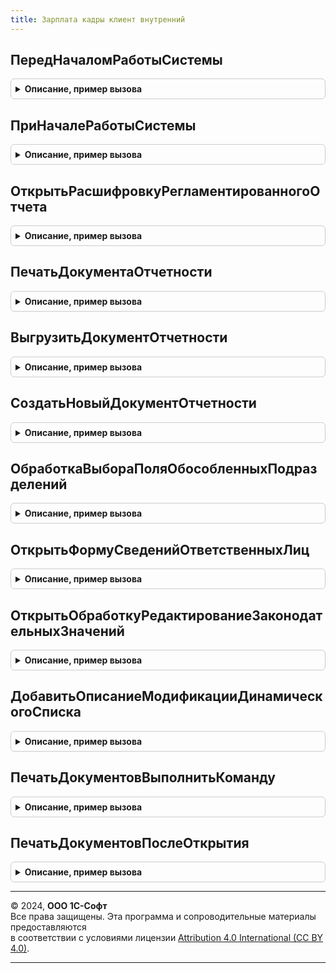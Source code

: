 ```yaml
---
title: Зарплата кадры клиент внутренний
---
```



## ПередНачаломРаботыСистемы
<details style="margin: 1em 0; padding: 0.5em; border: 1px solid #ccc; border-radius: 6px;">

<summary style="font-weight: bold; cursor: pointer;">Описание, пример вызова</summary>

```bsl

// См. ЗарплатаКадрыКлиент.ПередНачаломРаботыСистемы
Процедура ПередНачаломРаботыСистемы(Параметры) Экспорт
```

Пример вызова
```bsl
ЗарплатаКадрыКлиентВнутренний.ПередНачаломРаботыСистемы(Параметры) 
```
</details>

## ПриНачалеРаботыСистемы
<details style="margin: 1em 0; padding: 0.5em; border: 1px solid #ccc; border-radius: 6px;">

<summary style="font-weight: bold; cursor: pointer;">Описание, пример вызова</summary>

```bsl

// См. ЗарплатаКадрыКлиент.ПриНачалеРаботыСистемы
Процедура ПриНачалеРаботыСистемы(Параметры) Экспорт
```

Пример вызова
```bsl
ЗарплатаКадрыКлиентВнутренний.ПриНачалеРаботыСистемы(Параметры) 
```
</details>

## ОткрытьРасшифровкуРегламентированногоОтчета
<details style="margin: 1em 0; padding: 0.5em; border: 1px solid #ccc; border-radius: 6px;">

<summary style="font-weight: bold; cursor: pointer;">Описание, пример вызова</summary>

```bsl

// См. ЗарплатаКадрыКлиент.ОткрытьРасшифровкуРегламентированногоОтчета
Процедура ОткрытьРасшифровкуРегламентированногоОтчета(ИДОтчета, ИДРедакцииОтчета, ИДИменПоказателей, ПараметрыОтчета) Экспорт
```

Пример вызова
```bsl
ЗарплатаКадрыКлиентВнутренний.ОткрытьРасшифровкуРегламентированногоОтчета(ИДОтчета, ИДРедакцииОтчета, ИДИменПоказателей, ПараметрыОтчета) 
```
</details>

## ПечатьДокументаОтчетности
<details style="margin: 1em 0; padding: 0.5em; border: 1px solid #ccc; border-radius: 6px;">

<summary style="font-weight: bold; cursor: pointer;">Описание, пример вызова</summary>

```bsl

// См. ЗарплатаКадрыКлиент.ПечатьДокументаОтчетности
Процедура ПечатьДокументаОтчетности(Ссылка, ИмяМакетаДляПечати, СтандартнаяОбработка) Экспорт
```

Пример вызова
```bsl
ЗарплатаКадрыКлиентВнутренний.ПечатьДокументаОтчетности(Ссылка, ИмяМакетаДляПечати, СтандартнаяОбработка) 
```
</details>

## ВыгрузитьДокументОтчетности
<details style="margin: 1em 0; padding: 0.5em; border: 1px solid #ccc; border-radius: 6px;">

<summary style="font-weight: bold; cursor: pointer;">Описание, пример вызова</summary>

```bsl

// См. ЗарплатаКадрыКлиент.ВыгрузитьДокументОтчетности
Процедура ВыгрузитьДокументОтчетности(Ссылка, УникальныйИдентификаторФормы) Экспорт
```

Пример вызова
```bsl
ЗарплатаКадрыКлиентВнутренний.ВыгрузитьДокументОтчетности(Ссылка, УникальныйИдентификаторФормы) 
```
</details>

## СоздатьНовыйДокументОтчетности
<details style="margin: 1em 0; padding: 0.5em; border: 1px solid #ccc; border-radius: 6px;">

<summary style="font-weight: bold; cursor: pointer;">Описание, пример вызова</summary>

```bsl

// См. ЗарплатаКадрыКлиент.СоздатьНовыйДокументОтчетности
Процедура СоздатьНовыйДокументОтчетности(Организация, Тип, СтандартнаяОбработка) Экспорт
```

Пример вызова
```bsl
ЗарплатаКадрыКлиентВнутренний.СоздатьНовыйДокументОтчетности(Организация, Тип, СтандартнаяОбработка) 
```
</details>

## ОбработкаВыбораПоляОбособленныхПодразделений
<details style="margin: 1em 0; padding: 0.5em; border: 1px solid #ccc; border-radius: 6px;">

<summary style="font-weight: bold; cursor: pointer;">Описание, пример вызова</summary>

```bsl

// См. ЗарплатаКадрыКлиент.ОбработкаВыбораПоляОбособленныхПодразделений
Процедура ОбработкаВыбораПоляОбособленныхПодразделений(Форма, СтандартнаяОбработка) Экспорт
```

Пример вызова
```bsl
ЗарплатаКадрыКлиентВнутренний.ОбработкаВыбораПоляОбособленныхПодразделений(Форма, СтандартнаяОбработка) 
```
</details>

## ОткрытьФормуСведенийОтветственныхЛиц
<details style="margin: 1em 0; padding: 0.5em; border: 1px solid #ccc; border-radius: 6px;">

<summary style="font-weight: bold; cursor: pointer;">Описание, пример вызова</summary>

```bsl

// См. ЗарплатаКадрыКлиент.ОткрытьФормуСведенийОтветственныхЛиц
Процедура ОткрытьФормуСведенийОтветственныхЛиц(Организация) Экспорт
```

Пример вызова
```bsl
ЗарплатаКадрыКлиентВнутренний.ОткрытьФормуСведенийОтветственныхЛиц(Организация) 
```
</details>

## ОткрытьОбработкуРедактированиеЗаконодательныхЗначений
<details style="margin: 1em 0; padding: 0.5em; border: 1px solid #ccc; border-radius: 6px;">

<summary style="font-weight: bold; cursor: pointer;">Описание, пример вызова</summary>

```bsl

// См. ЗарплатаКадрыКлиент.ОткрытьОбработкуРедактированиеЗаконодательныхЗначений
Процедура ОткрытьОбработкуРедактированиеЗаконодательныхЗначений() Экспорт
```

Пример вызова
```bsl
ЗарплатаКадрыКлиентВнутренний.ОткрытьОбработкуРедактированиеЗаконодательныхЗначений() 
```
</details>

## ДобавитьОписаниеМодификацииДинамическогоСписка
<details style="margin: 1em 0; padding: 0.5em; border: 1px solid #ccc; border-radius: 6px;">

<summary style="font-weight: bold; cursor: pointer;">Описание, пример вызова</summary>

```bsl

Процедура ДобавитьОписаниеМодификацииДинамическогоСписка(Описание, СтрокаПараметра) Экспорт
```

Пример вызова
```bsl
ЗарплатаКадрыКлиентВнутренний.ДобавитьОписаниеМодификацииДинамическогоСписка(Описание, СтрокаПараметра) 
```
</details>

## ПечатьДокументовВыполнитьКоманду
<details style="margin: 1em 0; padding: 0.5em; border: 1px solid #ccc; border-radius: 6px;">

<summary style="font-weight: bold; cursor: pointer;">Описание, пример вызова</summary>

```bsl

// См. УправлениеПечатьюКлиентПереопределяемый.ПечатьДокументовВыполнитьКоманду
Процедура ПечатьДокументовВыполнитьКоманду(Форма, Команда, ПродолжитьВыполнениеНаСервере, ДополнительныеПараметры) Экспорт
```

Пример вызова
```bsl
ЗарплатаКадрыКлиентВнутренний.ПечатьДокументовВыполнитьКоманду(Форма, Команда, ПродолжитьВыполнениеНаСервере, ДополнительныеПараметры) 
```
</details>

## ПечатьДокументовПослеОткрытия
<details style="margin: 1em 0; padding: 0.5em; border: 1px solid #ccc; border-radius: 6px;">

<summary style="font-weight: bold; cursor: pointer;">Описание, пример вызова</summary>

```bsl

// См. УправлениеПечатьюКлиентПереопределяемый.ПечатьДокументовПослеОткрытия
Процедура ПечатьДокументовПослеОткрытия(Форма) Экспорт
```

Пример вызова
```bsl
ЗарплатаКадрыКлиентВнутренний.ПечатьДокументовПослеОткрытия(Форма) 
```
</details>

---

© 2024, **ООО 1С-Софт**  
Все права защищены. Эта программа и сопроводительные материалы предоставляются  
в соответствии с условиями лицензии [Attribution 4.0 International (CC BY 4.0)](https://creativecommons.org/licenses/by/4.0/legalcode).

---
